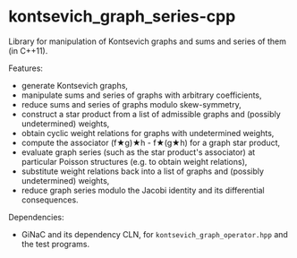 # kontsevich_graph_series-cpp
Library for manipulation of Kontsevich graphs and sums and series of them (in C++11).

Features:
- generate Kontsevich graphs,
- manipulate sums and series of graphs with arbitrary coefficients,
- reduce sums and series of graphs modulo skew-symmetry,
- construct a star product from a list of admissible graphs and (possibly undetermined) weights,
- obtain cyclic weight relations for graphs with undetermined weights,
- compute the associator (f★g)★h - f★(g★h) for a graph star product,
- evaluate graph series (such as the star product's associator) at particular Poisson structures (e.g. to obtain weight relations),
- substitute weight relations back into a list of graphs and (possibly undetermined) weights,
- reduce graph series modulo the Jacobi identity and its differential consequences.

Dependencies:
- GiNaC and its dependency CLN, for `kontsevich_graph_operator.hpp` and the test programs.
